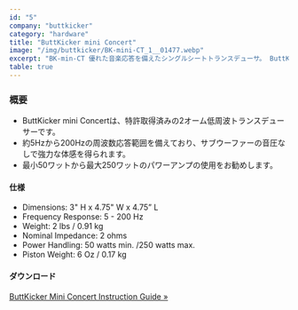 ```yaml
---
id: "5"
company: "buttkicker"
category: "hardware"
title: "ButtKicker mini Concert"
image: "/img/buttkicker/BK-mini-CT_1__01477.webp"
excerpt: "BK-min-CT 優れた音楽応答を備えたシングルシートトランスデューサ。 ButtKickerミニコンサートは、深みのある低音から低中音域まで、驚くべきインパクトとトーンの知覚を追加します。 "
table: true
---
```

### 概要
* ButtKicker mini Concertは、特許取得済みの2オーム低周波トランスデューサーです。
* 約5Hzから200Hzの周波数応答範囲を備えており、サブウーファーの音圧なしで強力な体感を得られます。
* 最小50ワットから最大250ワットのパワーアンプの使用をお勧めします。

#### 仕様
* Dimensions:	3" H x 4.75" W x 4.75” L
* Frequency Response:	5 - 200 Hz
* Weight:	2 lbs / 0.91 kg
* Nominal Impedance:	2 ohms
* Power Handling:	50 watts min. /250 watts max.
* Piston Weight:	6 Oz / 0.17 kg

#### ダウンロード
[ButtKicker Mini Concert Instruction Guide »](https://thebuttkicker.com/content/BK-mini-CT%20Manual.pdf)